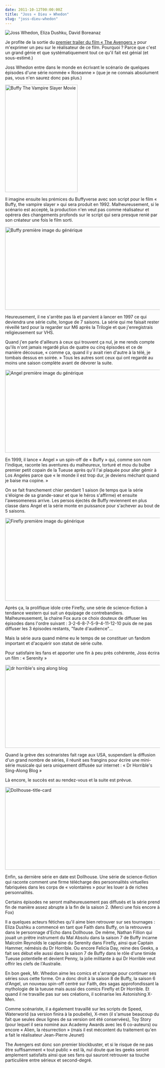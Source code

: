 ```yaml
---
date: 2011-10-12T00:00:00Z
title: "Joss « Dieu » Whedon"
slug: "joss-dieu-whedon"
---
```


![Joss Whedon, Eliza Dushku, David Boreanaz](/img/Joss-Whedon-Eliza-Dushku-David-Boreanaz.jpg)

Je profite de la sortie du <a class="youtube" href="http://www.youtube.com/watch?v=SDV-t5sgDgI" title="The Avengers - Trailer Premiere [Official] [HD]">premier trailer du film « The Avengers »</a> pour m'exprimer un peu sur le réalisateur de ce film. Pourquoi ? Parce que c'est un grand génie et que systématiquement tout ce qu'il fait est génial (et sous-estimé.)

Joss Whedon entre dans le monde en écrivant le scénario de quelques épisodes d'une série nommée « Roseanne » (que je ne connais absolument pas, vous n'en saurez donc pas plus.)

<img src="https://aldarone.fr/wp-content/uploads/2011/10/Buffy_The_Vampire_Slayer_Movie.jpg" alt="Buffy The Vampire Slayer Movie" title="Buffy_The_Vampire_Slayer_Movie" width="236" height="350" class="aligncenter size-full wp-image-236" />

Il imagine ensuite les prémices du Buffyverse avec son script pour le film « Buffy, the vampire slayer » qui sera produit en 1992. Malheureusement, si le scénario est accepté, la production n'en veut pas comme réalisateur et opérera des changements profonds sur le script qui sera presque renié par son créateur une fois le film sorti.

<a class="youtube" href="http://www.youtube.com/watch?v=7VS2JXKICEQ" title="Buffy - Opening Saison 1"><img src="https://aldarone.fr/wp-content/uploads/2011/10/Buffy-title-card1.jpg" alt="Buffy première image du générique" title="Buffy-title-card" width="540" height="270" class="aligncenter size-full wp-image-254" /></a>

Heureusement, il ne s'arrête pas là et parvient à lancer en 1997 ce qui deviendra une série culte, longue de 7 saisons. La série qui me faisait rester réveillé tard pour la regarder sur M6 après la Trilogie et que j'enregistrais religieusement sur VHS.

Quand j'en parle d'ailleurs à ceux qui trouvent ça nul, je me rends compte qu'ils n'ont jamais regardé plus de quatre ou cinq épisodes et ce de manière décousue, « comme ça, quand il y avait rien d'autre à la télé, je tombais dessus en soirée. » Tous les autres sont ceux qui ont regardé au moins une saison complète avant de dévorer la suite.

<a class="youtube" href="http://www.youtube.com/watch?v=Za3mj-izlSg" title="Angel - Opening Saison 1"><img src="https://aldarone.fr/wp-content/uploads/2011/10/Angel-title-card1.jpg" alt="Angel première image du générique" title="Angel-title-card" width="540" height="270" class="aligncenter size-full wp-image-255" /></a>

En 1999, il lance « Angel » un spin-off de « Buffy » qui, comme son nom l'indique, raconte les aventures du malheureux, torturé et mou du bulbe premier petit copain de la Tueuse après qu'il l'ai plaquée pour aller gémir à Los Angeles parce que « le monde il est trop dur, je deviens méchant quand je baise ma copine. »

On se fait franchement chier pendant 1 saison (le temps que la série s'éloigne de sa grande-sœur et que le héros s'affirme) et ensuite l'awesomeness arrive. Les persos éjectés de Buffy reviennent en plus classe dans Angel et la série monte en puissance pour s'achever au bout de 5 saisons.

<a class="youtube" href="http://www.youtube.com/watch?v=LrAS20mNZUE" title="Firefly - Opening Saison 1"><img src="https://aldarone.fr/wp-content/uploads/2011/10/Firefly-title-card1.jpg" alt="Firefly  première image du générique" title="Firefly-title-card" width="540" height="270" class="aligncenter size-full wp-image-257" /></a>

Après ça, la prolifique idole crée Firefly, une série de science-fiction à tendance western qui suit un équipage de contrebandiers. Malheureusement, la chaine Fox aura ce choix douteux de diffuser les épisodes dans l'ordre suivant : 3-2-6-8-7-5-9-4-11-12-10 puis de ne pas diffuser les 3 épisodes restants, "faute d'audience"...

Mais la série aura quand même eu le temps de se constituer un fandom important et d'acquérir son statut de série culte.

Pour satisfaire les fans et apporter une fin à peu près cohérente, Joss écrira un film : « Serenity »

<a class="youtube" href="http://www.youtube.com/watch?v=C4eghPwPYXk" title="Dr Horrible&#039;s Sing-along Blog - Chapitre 1 VOSTFR"><img src="https://aldarone.fr/wp-content/uploads/2011/10/dr-horribles-sing-along-blog1.jpg" alt="dr horrible&#039;s sing along blog" title="dr-horribles-sing-along-blog" width="540" height="270" class="aligncenter size-full wp-image-258" /></a>

Quand la grève des scénaristes fait rage aux USA, suspendant la diffusion d'un grand nombre de séries, il réunit ses frangins pour écrire une mini-série musicale qui sera uniquement diffusée sur internet : « Dr Horrible's Sing-Along Blog »

Là encore, le succès est au rendez-vous et la suite est prévue.

<a class="youtube" href="http://www.youtube.com/watch?v=yDcEKo4V7fA" title="Dollhouse trailer"><img src="https://aldarone.fr/wp-content/uploads/2011/10/Dollhouse-title-card1.jpg" alt="Dollhouse-title-card" title="Dollhouse-title-card" width="540" height="270" class="aligncenter size-full wp-image-259" /></a>

Enfin, sa dernière série en date est Dollhouse. Une série de science-fiction qui raconte comment une firme télécharge des personnalités virtuelles fabriquées dans les corps de « volontaires » pour les louer à de riches personnalités.

Certains épisodes ne seront malheureusement pas diffusés et la série prend fin de manière assez abrupte à la fin de la saison 2. (Merci une fois encore à Fox)

Il a quelques acteurs fétiches qu'il aime bien retrouver sur ses tournages : Eliza Dushku a commencé en tant que Faith dans Buffy, on la retrouvera dans le personnage d'Echo dans Dollhouse. De même, Nathan Fillion qui jouait un prêtre instrument du Mal Absolu dans la saison 7 de Buffy incarne Malcolm Reynolds le capitaine du Serenity dans Firefly, ainsi que Captain Hammer, némésis du Dr Horrible. Ou encore Felicia Day, reine des Geeks, a fait ses début elle aussi dans la saison 7 de Buffy dans le rôle d'une timide Tueuse potentielle et devient Penny, la jolie militante à qui Dr Horrible veut offrir les clefs de l'Australie.

En bon geek, Mr. Whedon aime les comics et s'arrange pour continuer ses séries sous cette forme. On a donc droit à la saison 8 de Buffy, la saison 6 d'Angel, un nouveau spin-off centré sur Faith, des sagas approfondissant la mythologie de la tueuse mais aussi des comics Firefly et Dr Horrible. Et quand il ne travaille pas sur ses créations, il scénarise les Astonishing X-Men.

Comme scénariste, il a également travaillé sur les scripts de Speed, Waterworld (sa version finira à la poubelle), X-men (il s'amuse beaucoup du fait que seules deux lignes de sa version ont été conservées), Toy Story (pour lequel il sera nominé aux Academy Awards avec les 6 co-auteurs) ou encore « Alien, la résurrection » (mais il est mécontent du traitement qu'en a fait le réalisateur Jean-Pierre Jeunet)

The Avengers est donc son premier blockbuster, et si le risque de ne pas être suffisamment « tout public » est là, nul doute que les geeks seront amplement satisfaits ainsi que ses fans qui sauront retrouver sa touche particulière entre sérieux et second-degré.

